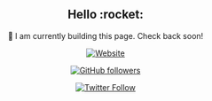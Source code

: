 <center>
  <h2>Hello :rocket:</h2>

  :construction: I am currently building this page. Check back soon!

  [![Website](https://img.shields.io/badge/-Check%20out%20my%20website-00BCD4)](https://jmoore.dev/)

  [![GitHub followers](https://img.shields.io/github/followers/tycrek?style=social)](https://github.com/tycrek)

  [![Twitter Follow](https://img.shields.io/twitter/follow/tycrek?style=social)](https://twitter.com/tycrek)

</center>
<!--
**tycrek/tycrek** is a ✨ _special_ ✨ repository because its `README.md` (this file) appears on your GitHub profile.

Here are some ideas to get you started:

- 🔭 I’m currently working on ...
- 🌱 I’m currently learning ...
- 👯 I’m looking to collaborate on ...
- 🤔 I’m looking for help with ...
- 💬 Ask me about ...
- 📫 How to reach me: ...
- 😄 Pronouns: ...
- ⚡ Fun fact: ...
-->
